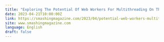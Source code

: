 ```yaml
---
title: "Exploring The Potential Of Web Workers For Multithreading On The Web"
date: 2023-04-21T10:00:00Z
link: https://smashingmagazine.com/2023/04/potential-web-workers-multithreading-web/?utm_medium=RSS&utm_source=news.12bit.vn
site: www.smashingmagazine.com
language: English
draft: false
---
```

